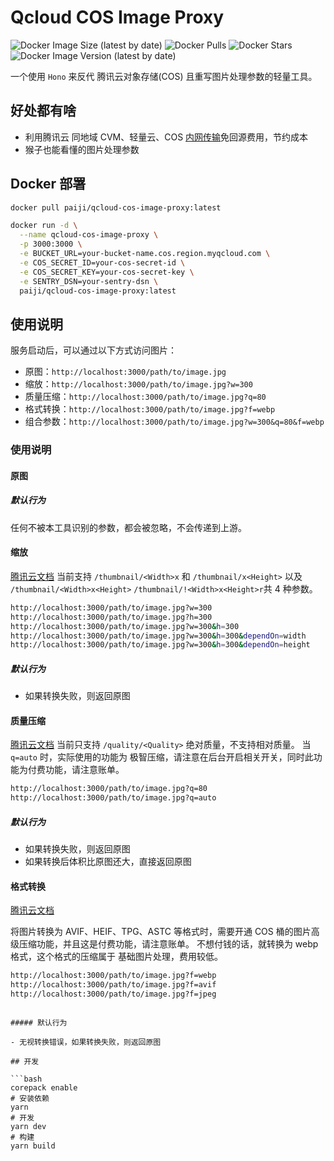 # Qcloud COS Image Proxy

![Docker Image Size (latest by date)](https://img.shields.io/docker/image-size/paiji/qcloud-cos-image-proxy/latest)
![Docker Pulls](https://img.shields.io/docker/pulls/paiji/qcloud-cos-image-proxy)
![Docker Stars](https://img.shields.io/docker/stars/paiji/qcloud-cos-image-proxy)
![Docker Image Version (latest by date)](https://img.shields.io/docker/v/paiji/qcloud-cos-image-proxy/latest)

一个使用 `Hono` 来反代 腾讯云对象存储(COS) 且重写图片处理参数的轻量工具。

## 好处都有啥

- 利用腾讯云 同地域 CVM、轻量云、COS [内网传输](https://cloud.tencent.com/document/product/436/56556)免回源费用，节约成本
- 猴子也能看懂的图片处理参数

## Docker 部署

```bash
docker pull paiji/qcloud-cos-image-proxy:latest

docker run -d \
  --name qcloud-cos-image-proxy \
  -p 3000:3000 \
  -e BUCKET_URL=your-bucket-name.cos.region.myqcloud.com \
  -e COS_SECRET_ID=your-cos-secret-id \
  -e COS_SECRET_KEY=your-cos-secret-key \
  -e SENTRY_DSN=your-sentry-dsn \
  paiji/qcloud-cos-image-proxy:latest
```

## 使用说明

服务启动后，可以通过以下方式访问图片：

- 原图：`http://localhost:3000/path/to/image.jpg`
- 缩放：`http://localhost:3000/path/to/image.jpg?w=300`
- 质量压缩：`http://localhost:3000/path/to/image.jpg?q=80`
- 格式转换：`http://localhost:3000/path/to/image.jpg?f=webp`
- 组合参数：`http://localhost:3000/path/to/image.jpg?w=300&q=80&f=webp`

### 使用说明

#### 原图

##### 默认行为

任何不被本工具识别的参数，都会被忽略，不会传递到上游。

#### 缩放

[腾讯云文档](https://cloud.tencent.com/document/product/436/113295)
当前支持 `/thumbnail/<Width>x` 和 `/thumbnail/x<Height>` 以及 `/thumbnail/<Width>x<Height>` `/thumbnail/!<Width>x<Height>r`共 4 种参数。

```bash
http://localhost:3000/path/to/image.jpg?w=300
http://localhost:3000/path/to/image.jpg?h=300
http://localhost:3000/path/to/image.jpg?w=300&h=300
http://localhost:3000/path/to/image.jpg?w=300&h=300&dependOn=width
http://localhost:3000/path/to/image.jpg?w=300&h=300&dependOn=height
```

##### 默认行为

- 如果转换失败，则返回原图

#### 质量压缩

[腾讯云文档](https://cloud.tencent.com/document/product/436/113300)
当前只支持 `/quality/<Quality>` 绝对质量，不支持相对质量。
当 `q=auto` 时，实际使用的功能为 极智压缩，请注意在后台开启相关开关，同时此功能为付费功能，请注意账单。

```bash
http://localhost:3000/path/to/image.jpg?q=80
http://localhost:3000/path/to/image.jpg?q=auto
```

##### 默认行为

- 如果转换失败，则返回原图
- 如果转换后体积比原图还大，直接返回原图

#### 格式转换

[腾讯云文档](https://cloud.tencent.com/document/product/436/49259)

将图片转换为 AVIF、HEIF、TPG、ASTC 等格式时，需要开通 COS 桶的图片高级压缩功能，并且这是付费功能，请注意账单。
不想付钱的话，就转换为 webp 格式，这个格式的压缩属于 基础图片处理，费用较低。

```bash
http://localhost:3000/path/to/image.jpg?f=webp
http://localhost:3000/path/to/image.jpg?f=avif
http://localhost:3000/path/to/image.jpg?f=jpeg
```

````

##### 默认行为

- 无视转换错误，如果转换失败，则返回原图

## 开发

```bash
corepack enable
# 安装依赖
yarn
# 开发
yarn dev
# 构建
yarn build
````
